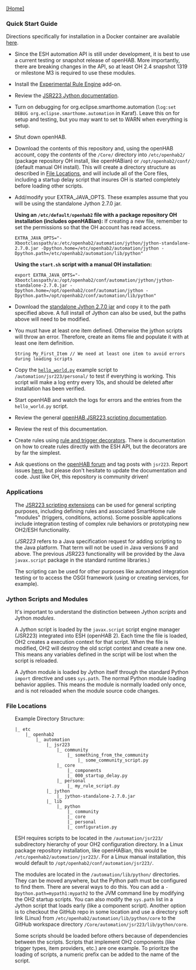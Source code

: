 [[Home]](README.md)

### Quick Start Guide

Directions specifically for installation in a Docker container are available [here](Docker.md).

- Since the ESH automation API is still under development, it is best to use a current testing or snapshot release of openHAB. 
More importantly, there are breaking changes in the API, so at least OH 2.4 snapshot 1319 or milestone M3 is required to use these modules.
- Install the [Experimental Rule Engine](https://www.openhab.org/docs/configuration/rules-ng.html) add-on.
- Review the [JSR223 Jython documentation](https://www.openhab.org/docs/configuration/jsr223-jython.html).
- Turn on debugging for org.eclipse.smarthome.automation (`log:set DEBUG org.eclipse.smarthome.automation` in Karaf). Leave this on for setup and testing, but you may want to set to WARN when everything is setup.
- Shut down openHAB.
- Download the contents of this repository and, using the openHAB account, copy the _contents_ of the `/Core/` directory into `/etc/openhab2/` (package repository OH install, like openHABian) or `/opt/openhab2/conf/` (default manual OH install). 
This will create a directory structure as described in [File Locations](#file-locations), and will include all of the Core files, including a startup delay script that insures OH is started completely before loading other scripts.
- Add/modify your EXTRA_JAVA_OPTS. 
These examples assume that you will be using the standalone Jython 2.7.0 jar. 

    **Using an `/etc/default/openhab2` file with a package repository OH installation (includes openHABian):**
    If creating a new file, remember to set the permissions so that the OH account has read access.
    ```
    EXTRA_JAVA_OPTS="-Xbootclasspath/a:/etc/openhab2/automation/jython/jython-standalone-2.7.0.jar -Dpython.home=/etc/openhab2/automation/jython -Dpython.path=/etc/openhab2/automation/lib/python"
    ```
    **Using the `start.sh` script with a manual OH installation:**
    ```
    export EXTRA_JAVA_OPTS="-Xbootclasspath/a:/opt/openhab2/conf/automation/jython/jython-standalone-2.7.0.jar -Dpython.home=/opt/openhab2/conf/automation/jython -Dpython.path=/opt/openhab2/conf/automation/lib/python"
    ```
- Download the [standalone Jython 2.7.0 jar](http://www.jython.org/downloads.html) and copy it to the path specified above. 
A full install of Jython can also be used, but the paths above will need to be modified. 
- You must have at least one item defined. Otherwise the jython scripts will throw an error. Therefore, create an items file and populate it with at least one item definition.
    ```
    String My_First_Item // We need at least one item to avoid errors during loading scripts
    ```
- Copy the [`hello_world.py`](/Script%20Examples/hello_world.py) example script to `/automation/jsr223/personal/` to test if everything is working. 
This script will make a log entry every 10s, and should be deleted after installation has been verified.
- Start openHAB and watch the logs for errors and the entries from the `hello_world.py` script.
- Review the general [openHAB JSR223 scripting documentation](https://www.openhab.org/docs/configuration/jsr223.html).
- Review the rest of this documentation.
- Create rules using [rule and trigger decorators](Defining-Rules.md#rule-and-trigger-decorators). 
There is documentation on how to create rules directly with the ESH API, but the decorators are by far the simplest.
- Ask questions on the [openHAB forum](https://community.openhab.org/tags/jsr223) and tag posts with `jsr223`. Report issues [here](https://github.com/OH-Jython-Scripters/openhab2-jython/issues), but please don't hesitate to update the documentation and code. 
Just like OH, this repository is community driven!

### Applications
<ul>

The [JSR223 scripting extensions](https://www.jcp.org/en/jsr/detail?id=223) can be used for general scripting purposes, 
including defining rules and associated SmartHome rule "modules" (triggers, conditions, actions). 
Some possible applications include integration testing of complex rule behaviors or prototyping new OH2/ESH functionality.

(_JSR223_ refers to a Java specification request for adding scripting to the Java platform. 
That term will not be used in Java versions 9 and above. 
The previous JSR223 functionality will be provided by the Java `javax.script` package in the standard runtime libraries.)

The scripting can be used for other purposes like automated integration testing 
or to access the OSGI framework (using or creating services, for example).
</ul>

### Jython Scripts and Modules
<ul>

It's important to understand the distinction between Jython _scripts_ and Jython _modules_. 

A Jython script is loaded by the `javax.script` script engine manager (JSR223) integrated into ESH (openHAB 2). 
Each time the file is loaded, OH2 creates a execution context for that script.
When the file is modified, OH2 will destroy the old script context and create a new one.
This means any variables defined in the script will be lost when the script is reloaded.

A Jython module is loaded by Jython itself through the standard Python `import` directive and uses `sys.path`.
The normal Python module loading behavior applies.
This means the module is normally loaded only once, and is not reloaded when the module source code changes.
</ul>

### File Locations
<ul>

Example Directory Structure:

```text
|_ etc
    |_ openhab2
        |_ automation
            |_ jsr223
                |_ community
                    |_ something_from_the_community
                        |_ some_community_script.py
                |_ core
                    |_ components
                    |_ 000_startup_delay.py
                |_ personal
                    |_ my_rule_script.py
            |_ jython
                |_ jython-standalone-2.7.0.jar
            |_ lib
                |_ python
                    |_ community
                    |_ core
                    |_ personal
                    |_ configuration.py
```
ESH requires scripts to be located in the `/automation/jsr223/` subdirectory hierarchy of your OH2 configuration directory. 
In a Linux package repository installation, like openHABian, this would be `/etc/openhab2/automation/jsr223/`. 
For a Linux manual installation, this would default to `/opt/openhab2/conf/automation/jsr223/`. 

The modules are located in the `/automation/lib/python/` directories. 
They can be moved anywhere, but the Python path must be configured to find them.
There are several ways to do this. 
You can add a `-Dpython.path=mypath1:mypath2` to the JVM command line by modifying the OH2 startup scripts.
You can also modify the `sys.path` list in a Jython script that loads early (like a component script).
Another option is to checkout the GitHub repo in some location and use a directory soft link (Linux) 
from `/etc/openhab2/automation/lib/python/core` to the GitHub workspace directory `/Core/automation/jsr223/lib/python/core`.

Some scripts should be loaded before others because of dependencies between the scripts. 
Scripts that implement OH2 components (like trigger types, item providers, etc.) are one example.
To prioritze the loading of scripts, a numeric prefix can be added to the name of the script. 
</ul>
